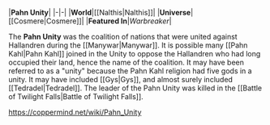 |**Pahn Unity**|
|-|-|
|**World**|[[Nalthis\|Nalthis]]|
|**Universe**|[[Cosmere\|Cosmere]]|
|**Featured In**|*Warbreaker*|

The **Pahn Unity** was the coalition of nations that were united against Hallandren during the [[Manywar\|Manywar]]. It is possible many [[Pahn Kahl\|Pahn Kahl]] joined in the Unity to oppose the Hallandren who had long occupied their land, hence the name of the coalition. It may have been referred to as a "unity" because the Pahn Kahl religion had five gods in a unity.
It may have included [[Gys\|Gys]], and almost surely included [[Tedradel\|Tedradel]].
The leader of the Pahn Unity was killed in the [[Battle of Twilight Falls\|Battle of Twilight Falls]].



https://coppermind.net/wiki/Pahn_Unity